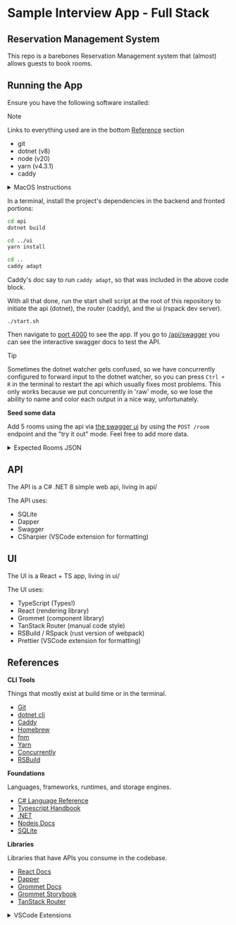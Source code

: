 # Sample Interview App - Full Stack

## Reservation Management System

This repo is a barebones Reservation Management system that (almost)
allows guests to book rooms.

## Running the App

Ensure you have the following software installed:

> [!NOTE]
> Links to everything used are in the bottom [Reference](#References) section

- git
- dotnet (v8)
- node (v20)
- yarn (v4.3.1)
- caddy

<details>

<summary>MacOS Instructions</summary>

If you are on a mac, get homebrew so you can quickly install everything:

```sh
brew install git
brew install dotnet
dotnet --list-sdks # tested with sdk 8.0.104

# I recommend fnm to manage node
brew install fnm
fnm install 20
node --version # expect at least v20

# We recommend using corepack
corepack enable
which yarn

# if that doesn't work you can install yarn globally with npm
# npm i -g yarn

brew install caddy
```

</details>

In a terminal, install the project's dependencies in the backend and fronted portions:

```sh
cd api
dotnet build

cd ../ui
yarn install

cd ..
caddy adapt
```

Caddy's doc say to run `caddy adapt`, so that was included in the above code block.

With all that done, run the start shell script at the root of this repository to initiate
the api (dotnet), the router (caddy), and the ui (rspack dev server).

```
./start.sh
```

Then navigate to [port 4000](http://localhost:4000) to see the app.
If you go to [/api/swagger](http://localhost:4000/api/swagger) you can see
the interactive swagger docs to test the API.

> [!TIP]
> Sometimes the dotnet watcher gets confused, so we have concurrently configured to forward
> input to the dotnet watcher, so you can press `Ctrl + R` in the terminal to restart the api
> which usually fixes most problems. This only works because we put concurrently in 'raw' mode, so we
> lose the ability to name and color each output in a nice way, unfortunately.

**Seed some data**

Add 5 rooms using the api via [the swagger ui](http://localhost:4000/api/swagger) by
using the `POST /room` endpoint and the "try it out" mode. Feel free to add more data.

<details>
<summary>Expected Rooms JSON</summary>

You can use the `GET /room` to check if the DB has these saved:

```json
[
  {
    "number": 1,
    "state": 0
  },
  {
    "number": 2,
    "state": 0
  },
  {
    "number": 3,
    "state": 0
  },
  {
    "number": 4,
    "state": 0
  },
  {
    "number": 5,
    "state": 0
  }
]
```

</details>

## API

The API is a C# .NET 8 simple web api, living in api/

The API uses:

- SQLite
- Dapper
- Swagger
- CSharpier (VSCode extension for formatting)

## UI

The UI is a React + TS app, living in ui/

The UI uses:

- TypeScript (Types!)
- React (rendering library)
- Grommet (component library)
- TanStack Router (manual code style)
- RSBuild / RSpack (rust version of webpack)
- Prettier (VSCode extension for formatting)

## References

**CLI Tools**

Things that mostly exist at build time or in the terminal.

- [Git](https://git-scm.com/docs)
- [dotnet cli](https://learn.microsoft.com/en-us/dotnet/core/tools/dotnet)
- [Caddy](https://caddyserver.com/docs/)
- [Homebrew](https://brew.sh/)
- [fnm](https://github.com/Schniz/fnm)
- [Yarn](https://yarnpkg.com/)
- [Concurrently](https://github.com/open-cli-tools/concurrently)
- [RSBuild](https://rsbuild.dev/)

**Foundations**

Languages, frameworks, runtimes, and storage engines.

- [C# Language Reference](https://learn.microsoft.com/en-us/dotnet/csharp/language-reference/)
- [Typescript Handbook](https://www.typescriptlang.org/docs/handbook/intro.html)
- [.NET](https://learn.microsoft.com/en-us/dotnet/)
- [Nodejs Docs](https://nodejs.org/en)
- [SQLite](https://sqlite.org/docs.html)

**Libraries**

Libraries that have APIs you consume in the codebase.

- [React Docs](https://react.dev/)
- [Dapper](https://www.learndapper.com/)
- [Grommet Docs](https://v2.grommet.io/)
- [Grommet Storybook](https://storybook.grommet.io/?path=/story/all--all)
- [TanStack Router](https://tanstack.com/router/latest/docs/framework/react/overview)

<details>

<summary>VSCode Extensions</summary>

We purposefully kept most/all editor config outside of this repo,
but if you happen to use VSCode we recommend these extensions for
this repo:

- [Todo Tree](https://marketplace.visualstudio.com/items?itemName=Gruntfuggly.todo-tree)
- [C#](https://marketplace.visualstudio.com/items?itemName=ms-dotnettools.csharp)
- [CSharpier](https://marketplace.visualstudio.com/items?itemName=csharpier.csharpier-vscode)
- [Prettier](https://marketplace.visualstudio.com/items?itemName=esbenp.prettier-vscode)
- [ESLint](https://marketplace.visualstudio.com/items?itemName=dbaeumer.vscode-eslint)
- [Error Lens](https://marketplace.visualstudio.com/items?itemName=usernamehw.errorlens)
- [Pretty Typescript Errors](https://marketplace.visualstudio.com/items?itemName=yoavbls.pretty-ts-errors)

</details>
